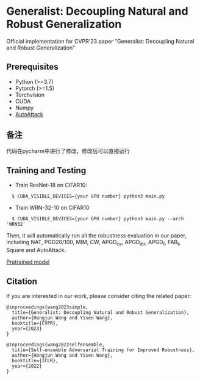 # Generalist: Decoupling Natural and Robust Generalization

Official implementation for CVPR'23 paper "Generalist: Decoupling Natural and Robust Generalization"



## Prerequisites

- Python (>=3.7)
- Pytorch (>=1.5)
- Torchvision
- CUDA
- Numpy
- [AutoAttack](https://github.com/fra31/auto-attack)



## 备注
代码在pycharm中进行了修改，修改后可以直接运行

## Training and Testing

- Train ResNet-18 on CIFAR10:

```
  $ CUDA_VISIBLE_DEVICES={your GPU number} python3 main.py 
```

- Train WRN-32-10 on CIFAR10

```
  $ CUDA_VISIBLE_DEVICES={your GPU number} python3 main.py --arch 'WRN32'
```

Then, it will automatically run all the robustness evaluation in our paper, including NAT, PGD20/100, MIM, CW, APGD<sub>ce</sub>, APGD<sub>dlr</sub>, APGD<sub>t</sub>, FAB<sub>t</sub>, Square and AutoAttack.

[Pretrained model](https://drive.google.com/file/d/1mbxSoTOUb4bfGDiJo46oKINqj42kgZyY/view?usp=drive_link)


## Citation

If you are interested in our work, please consider citing the related paper:

```
@inproceedings{wang2023simple,
  title={Generalist: Decoupling Natural and Robust Generalization},
  author={Hongjun Wang and Yisen Wang},
  booktitle={CVPR},
  year={2023}
}

@inproceedings{wang2022selfensemble,
  title={Self-ensemble Adversarial Training for Improved Robustness},
  author={Hongjun Wang and Yisen Wang},
  booktitle={ICLR},
  year={2022}
}
```
